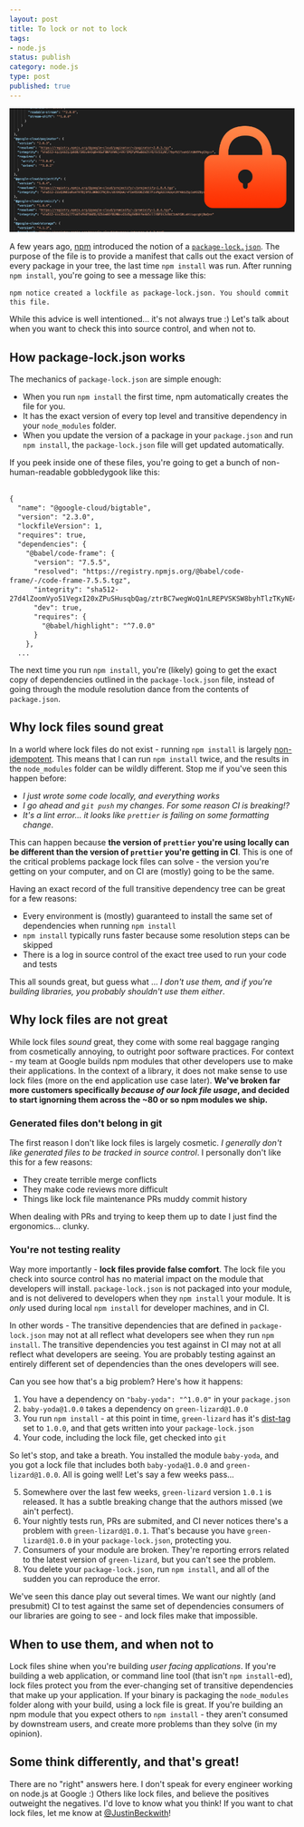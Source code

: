 ```yaml
---
layout: post
title: To lock or not to lock
tags:
- node.js
status: publish
category: node.js
type: post
published: true
---
```


![Package Lock Files](/images/2019/lock.png)

A few years ago, [npm](https://npmjs.org) introduced the notion of a [`package-lock.json`](https://docs.npmjs.com/files/package-lock.json). The purpose of the file is to provide a manifest that calls out the exact version of every package in your tree, the last time `npm install` was run.  After running `npm install`, you're going to see a message like this:

<pre><code>npm notice created a lockfile as package-lock.json. You should commit this file.
</code></pre>

While this advice is well intentioned...  it's not always true :) Let's talk about when you want to check this into source control, and when not to.

## How package-lock.json works

The mechanics of `package-lock.json` are simple enough:
- When you run `npm install` the first time, npm automatically creates the file for you.
- It has the exact version of every top level and transitive dependency in your `node_modules` folder.
- When you update the version of a package in your `package.json` and run `npm install`, the `package-lock.json` file will get updated automatically.

If you peek inside one of these files, you're going to get a bunch of non-human-readable gobbledygook like this:

<pre><code class="language-js">
{
  "name": "@google-cloud/bigtable",
  "version": "2.3.0",
  "lockfileVersion": 1,
  "requires": true,
  "dependencies": {
    "@babel/code-frame": {
      "version": "7.5.5",
      "resolved": "https://registry.npmjs.org/@babel/code-frame/-/code-frame-7.5.5.tgz",
      "integrity": "sha512-27d4lZoomVyo51VegxI20xZPuSHusqbQag/ztrBC7wegWoQ1nLREPVSKSW8byhTlzTKyNE4ifaTA6lCp7JjpFw==",
      "dev": true,
      "requires": {
        "@babel/highlight": "^7.0.0"
      }
    },
  ...
</code></pre>

The next time you run `npm install`, you're (likely) going to get the exact copy of dependencies outlined in the `package-lock.json` file, instead of going through the module resolution dance from the contents of `package.json`.

## Why lock files sound great
In a world where lock files do not exist - running `npm install` is largely [non-idempotent](https://en.wikipedia.org/wiki/Idempotence).  This means that I can run `npm install` twice, and the results in the `node_modules` folder can be wildly different.  Stop me if you've seen this happen before:
- *I just wrote some code locally, and everything works*
- *I go ahead and `git push` my changes.  For some reason CI is breaking!?*
- *It's a lint error... it looks like `prettier` is failing on some formatting change*.

This can happen because **the version of `prettier` you're using locally can be different than the version of `prettier` you're getting in CI**.  This is one of the critical problems package lock files can solve - the version you're getting on your computer, and on CI are (mostly) going to be the same.

Having an exact record of the full transitive dependency tree can be great for a few reasons:
- Every environment is (mostly) guaranteed to install the same set of dependencies when running `npm install`
- `npm install` typically runs faster because some resolution steps can be skipped
- There is a log in source control of the exact tree used to run your code and tests

This all sounds great, but guess what ... *I don't use them, and if you're building libraries, you probably shouldn't use them either*.

## Why lock files are not great
While lock files _sound_ great, they come with some real baggage ranging from cosmetically annoying, to outright poor software practices.  For context - my team at Google builds npm modules that other developers use to make their applications.  In the context of a library, it does not make sense to use lock files (more on the end application use case later). **We've broken far more customers specifically _because of our lock file usage_, and decided to start ignorning them across the ~80 or so npm modules we ship.**

### Generated files don't belong in git
The first reason I don't like lock files is largely cosmetic.  *I generally don't like generated files to be tracked in source control*.  I personally don't like this for a few reasons:
- They create terrible merge conflicts
- They make code reviews more difficult
- Things like lock file maintenance PRs muddy commit history

When dealing with PRs and trying to keep them up to date I just find the ergonomics... clunky.

### You're not testing reality
Way more importantly - **lock files provide false comfort**.  The lock file you check into source control has no material impact on the module that developers will install.  `package-lock.json` is not packaged into your module, and is not delivered to developers when they `npm install` your module.  It is *only* used during local `npm install` for developer machines, and in CI.

In other words - The transitive dependencies that are defined in `package-lock.json` may not at all reflect what developers see when they run `npm install`.  The transitive dependencies you test against in CI may not at all reflect what developers are seeing.  You are probably testing against an entirely different set of dependencies than the ones developers will see.

Can you see how that's a big problem?  Here's how it happens:
1. You have a dependency on `"baby-yoda": "^1.0.0"` in your `package.json`
2. `baby-yoda@1.0.0` takes a dependency on `green-lizard@1.0.0`
3. You run `npm install` - at this point in time, `green-lizard` has it's [dist-tag](https://docs.npmjs.com/cli/dist-tag) set to `1.0.0`, and that gets written into your `package-lock.json`
4. Your code, including the lock file, get checked into `git`

So let's stop, and take a breath.  You installed the module `baby-yoda`, and you got a lock file that includes both `baby-yoda@1.0.0` and `green-lizard@1.0.0`.  All is going well!  Let's say a few weeks pass...

5. Somewhere over the last few weeks, `green-lizard` version `1.0.1` is released.  It has a subtle breaking change that the authors missed (we ain't perfect).
6. Your nightly tests run, PRs are submited, and CI never notices there's a problem with `green-lizard@1.0.1`.  That's because you have `green-lizard@1.0.0` in your `package-lock.json`, protecting you.
7. Consumers of your module are broken.  They're reporting errors related to the latest version of `green-lizard`, but you can't see the problem.
8. You delete your `package-lock.json`, run `npm install`, and all of the sudden you can reproduce the error.

We've seen this dance play out several times. We want our nightly (and presubmit) CI to test against the same set of dependencies consumers of our libraries are going to see - and lock files make that impossible.

## When to use them, and when not to
Lock files shine when you're building *user facing applications*. If you're building a web application, or command line tool (that isn't `npm install`-ed), lock files protect you from the ever-changing set of transitive dependencies that make up your application.  If your binary is packaging the `node_modules` folder along with your build, using a lock file is great.  If you're building an npm module that you expect others to `npm install` - they aren't consumed by downstream users, and create more problems than they solve (in my opinion).

## Some think differently, and that's great!
There are no "right" answers here.  I don't speak for every engineer working on node.js at Google :) Others like lock files, and believe the positives outweight the negatives.  I'd love to know what you think! If you want to chat lock files, let me know at [@JustinBeckwith](https://twitter.com/JustinBeckwith)!
